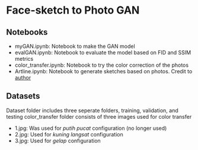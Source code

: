 # Face-sketch to Photo GAN

## Notebooks
* myGAN.ipynb: Notebook to make the GAN model
* evalGAN.ipynb: Notebook to evaluate the model based on FID and SSIM metrics
* color_transfer.ipynb: Notebook to try the color correction of the photos
* Artline.ipynb: Notebook to generate sketches based on photos. Credit to [author](https://github.com/vijishmadhavan/ArtLine)

## Datasets
Dataset folder includes three seperate folders, training, validation, and testing
color_transfer folder consists of three images used for color transfer
* 1.jpg: Was used for *putih pucat* configuration (no longer used)
* 2.jpg: Used for *kuning langsat* configuration
* 3.jpg: Used for *gelap* configuration
